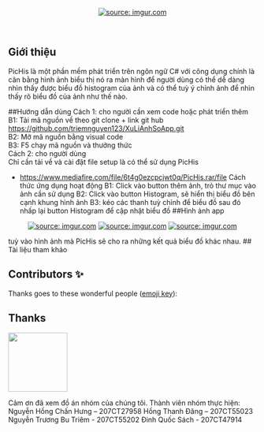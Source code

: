 <p align="center">
  <a href="">
    <a href="https://imgur.com/TwrhDYF"><img src="https://i.imgur.com/TwrhDYF.png" title="source: imgur.com" /></a>
  </a>
</p>

&nbsp;





## Giới thiệu
PicHis là một phần mềm phát triển trên ngôn ngữ C# với công dụng chính là cân bằng hình ảnh biểu thị nó ra màn hình để người dùng có thể dễ dàng nhìn thấy được biểu đồ histogram của ảnh và có thể tuỳ ý chỉnh ảnh để nhìn thấy rõ biểu đồ của ảnh như thế nào.

##Hướng dẫn dùng
Cách 1: cho người cần xem code hoặc phát triển thêm
<br>
B1: Tải mã nguồn về theo git clone + link git hub https://github.com/triemnguyen123/XuLiAnhSoApp.git
<br>
B2: Mở mã nguồn bằng visual code 
<br>
B3: F5 chạy mã nguồn và thưởng thức
<br>
Cách 2: cho người dùng
<br>
Chỉ cần tải về và cài đặt file setup là có thể sử dụng PicHis
- https://www.mediafire.com/file/6t4g0ezcpcjwt0q/PicHis.rar/file
Cách thức ứng dụng hoạt động
B1: Click vào button thêm ảnh, trỏ thư mục vào ảnh cần sử dụng
B2: Click vào button Histogram, sẽ hiển thị biểu đồ bên cạnh khung hình ảnh
B3: kéo các thanh tuỳ chỉnh để biểu đồ sau đó nhấp lại button Histogram để cập nhật biểu đồ
##Hình ảnh app
<p align="center">
  <a href="">
    <a href="https://imgur.com/XNzAC6r"><img src="https://i.imgur.com/XNzAC6r.png" title="source: imgur.com" /></a>
    <a href="https://imgur.com/mXYH9Qc"><img src="https://i.imgur.com/mXYH9Qc.png" title="source: imgur.com" /></a>
    <a href="https://imgur.com/zCexS8g"><img src="https://i.imgur.com/zCexS8g.png" title="source: imgur.com" /></a>
  </a>
</p>
tuỳ vào hình ảnh mà PicHis sẽ cho ra những kết quả biểu đồ khác nhau.
## Tài liệu tham khảo



## Contributors ✨

Thanks goes to these wonderful people
([emoji key](https://github.com/all-contributors/all-contributors#emoji-key)):

<!-- ALL-CONTRIBUTORS-LIST:START - Do not remove or modify this section -->
<!-- prettier-ignore-start -->
<!-- markdownlint-disable -->


<!-- markdownlint-enable -->
<!-- prettier-ignore-end -->

<!-- ALL-CONTRIBUTORS-LIST:END -->

## Thanks

<a href="https://www.chromaticqa.com/"><img src="https://cdn-images-1.medium.com/letterbox/147/36/50/50/1*oHHjTjInDOBxIuYHDY2gFA.png?source=logoAvatar-d7276495b101---37816ec27d7a" width="120"/></a>

Cảm ơn đã xem đồ án nhóm của chúng tôi.
Thành viên nhóm thực hiện: 
<br>
Nguyễn Hồng Chấn Hưng – 207CT27958
Hồng Thanh Đăng – 207CT55023
Nguyễn Trương Bu Triêm - 207CT55202
Đinh Quốc Sách - 207CT47914

